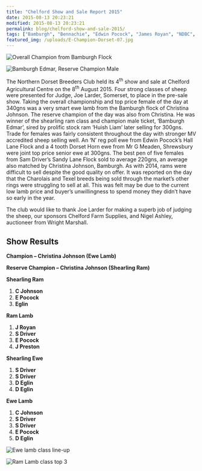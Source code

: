 ```yaml
---
title: "Chelford Show and Sale Report 2015"
date: 2015-08-13 20:23:21
modified: 2015-08-13 20:23:21
permalink: blog/chelford-show-and-sale-2015/
tags: ["Bamburgh", "Bennachie", "Edwin Pocock", "James Royan", "NDBC", "Poll Dorset", "Results", "Sam Driver", "Sandy Lane", "Show", "Wright Marshall"]
featured_img: /uploads/E-Champion-Dorset-07.jpg
---
```


![Overall Champion from Bamburgh Flock](/uploads/E-Champion-Dorset-07.jpg)

![Bamburgh Edmar, Reserve Champion Male](/uploads/E-Res-Champion-Dorset-02.jpg)

The Northern Dorset Breeders Club held its 4<sup>th</sup> show and sale at Chelford Agricultural Centre on the 8<sup>th</sup> August 2015. Four strong classes of sheep were presented for Judge, Joe Larder, Somerset, to place in the pre-sale show. Taking the overall championship and top price female of the day at 340gns was a very smart ewe lamb from the Bamburgh flock of Christina Johnson. The reserve champion of the day was also from Christina. He was winner of the shearling ram class and champion male ticket, ‘Bamburgh Edmar’, sired by prolific stock ram ‘Huish Liam’ later selling for 300gns. Trade for females was fairly consistent throughout the day with stronger MV accredited sheep selling well. An ‘N’ reg poll ewe from Edwin Pocock’s Hall Lane Flock and a 4 tooth Dorset Horn ewe from Mr G Meaden, Shrewsbury were joint top price senior ewe at 300gns. The best pen of five females from Sam Driver’s Sandy Lane Flock sold to average 220gns, an average also matched by Christina Johnson, Bamburgh. As with 2014, rams were difficult to sell despite the good quality on offer. It was reported on the day that the Charolais and Texel breeds being sold through the market’s other rings were struggling to sell at all. This was felt may be due to the current low lamb price and buyer’s unwillingness to spend money they didn’t have so early in the year.

The club would like to thank Joe Larder for making a superb job of judging the sheep, our sponsors Chelford Farm Supplies, and Nigel Ashley, auctioneer from Wright Marshall.

## Show Results

**Champion – Christina Johnson (Ewe Lamb)**

**Reserve Champion – Christina Johnson (Shearling Ram)**

**Shearling Ram**

1. ****C Johnson****
2. **E Pocock**
3. **Eglin**

**Ram Lamb**

1. ****J Royan****
2. **S Driver**
3. **E Pocock**
4. **J Preston**

**Shearling Ewe**

1. ****S Driver****
2. **S Driver**
3. **D Eglin**
4. **D Eglin**

**Ewe Lamb**

1. ****C Johnson****
2. **S Driver**
3. **S Driver**
4. **E Pocock**
5. **D Eglin**

![Ewe lamb class line-up](/uploads/IMG_1620.jpg)

![Ram Lamb class top 3](/uploads/IMG_1629.jpg)
